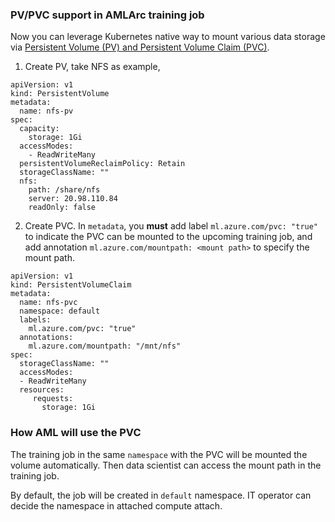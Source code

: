### PV/PVC support in AMLArc training job

Now you can leverage Kubernetes native way to mount various data storage via [Persistent Volume (PV) and Persistent Volume Claim (PVC)](https://kubernetes.io/docs/concepts/storage/persistent-volumes/).

1. Create PV, take NFS as example,

```
apiVersion: v1
kind: PersistentVolume
metadata:
  name: nfs-pv 
spec:
  capacity:
    storage: 1Gi 
  accessModes:
    - ReadWriteMany 
  persistentVolumeReclaimPolicy: Retain
  storageClassName: ""
  nfs: 
    path: /share/nfs
    server: 20.98.110.84 
    readOnly: false
```
2. Create PVC. In `metadata`, you **must** add label `ml.azure.com/pvc: "true"` to indicate the PVC can be mounted to the upcoming training job, and add annotation  `ml.azure.com/mountpath: <mount path>` to specify the mount path. 

```
apiVersion: v1
kind: PersistentVolumeClaim
metadata:
  name: nfs-pvc  
  namespace: default
  labels:
    ml.azure.com/pvc: "true"
  annotations:
    ml.azure.com/mountpath: "/mnt/nfs"
spec:
  storageClassName: ""
  accessModes:
  - ReadWriteMany      
  resources:
     requests:
       storage: 1Gi
```
<!-- ### Access control

All AML workloads will be executed as a special user with `uid` `200513`. To have proper read/write permission to the mounted file system like NFS, refer to the following guidance,

* If the shared folder has '777' permission, all ML workloads will have read and write permission. 
* if the file system has set all_squash and anonuid/anongid, all ML workloads will have read and write permission. 
* If `uid 200513` is added to the group with proper read/write access to NFS, all ML workloads will have read and write permission. In this case, use the annotation `ml.azure.com/gid: "XXX"` in PVC setting, then the uid 200513 will be added to the specified group. **Note** to remove `RPCMOUNTDOPTS="--manage-gids` at the path of `/etc/default/nfs-kernel-server ` in NFS server to respect the permission control in the client side. -->



### How AML will use the PVC

The training job in the same `namespace` with the PVC will be mounted the volume automatically. Then data scientist can access the mount path in the training job.

By default, the job will be created in  `default` namespace. IT operator can decide the namespace in attached compute attach.




